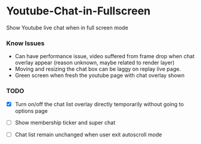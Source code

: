 # Youtube-Chat-in-Fullscreen
Show Youtube live chat when in full screen mode

### Know Issues

- Can have performance issue, video suffered from frame drop when chat overlay appear (reason unknown, maybe related to render layer)
- Moving and resizing the chat box can be laggy on replay live page.
- Green screen when fresh the youtube page with chat overlay shown

### TODO

- [x] Turn on/off the chat list overlay directly temporarily without going to options page
- [ ] Show membership ticker and super chat
- [ ] Chat list remain unchanged when user exit autoscroll mode









